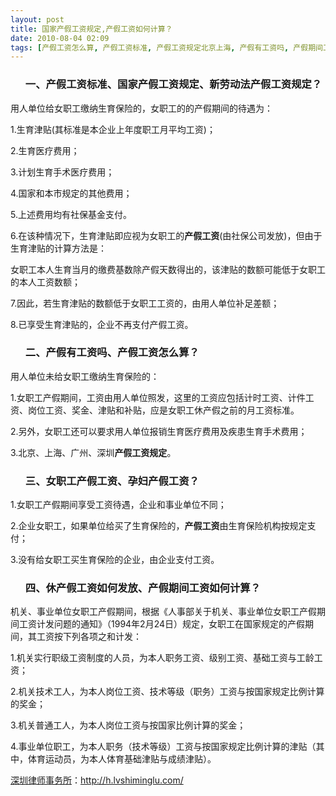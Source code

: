 ```yaml
---
layout: post
title: 国家产假工资规定,产假工资如何计算？
date: 2010-08-04 02:09
tags: [产假工资怎么算, 产假工资标准, 产假工资规定北京上海, 产假有工资吗, 产假期间工资如何计算, 休产假工资如何发放, 女职工产假工资, 孕妇产假工资, 工资, 广州深圳产假工资规定, 深圳离婚律师咨询]
---
```

<ol>
<h3>一、产假工资标准、国家产假工资规定、新劳动法产假工资规定？</h3>
</ol>
用人单位给女职工缴纳生育保险的，女职工的的产假期间的待遇为：

1.生育津贴(其标准是本企业上年度职工月平均工资)；

2.生育医疗费用；

3.计划生育手术医疗费用；

4.国家和本市规定的其他费用；

5.上述费用均有社保基金支付。

6.在该种情况下，生育津贴即应视为女职工的<strong>产假工资</strong>(由社保公司发放)，但由于生育津贴的计算方法是：

女职工本人生育当月的缴费基数除产假天数得出的，该津贴的数额可能低于女职工的本人工资数额；

7.因此，若生育津贴的数额低于女职工工资的，由用人单位补足差额；

8.已享受生育津贴的，企业不再支付产假工资。
<ol>
<h3>二、产假有工资吗、产假工资怎么算？</h3>
</ol>
用人单位未给女职工缴纳生育保险的：

1.女职工产假期间，工资由用人单位照发，这里的工资应包括计时工资、计件工资、岗位工资、奖金、津贴和补贴，应是女职工休产假之前的月工资标准。

2.另外，女职工还可以要求用人单位报销生育医疗费用及疾患生育手术费用；

3.北京、上海、广州、深圳<strong>产假工资规定</strong>。
<ol>
<h3>三、女职工产假工资、孕妇产假工资？</h3>
</ol>
1.女职工产假期间享受工资待遇，企业和事业单位不同；

2.企业女职工，如果单位给买了生育保险的，<strong>产假工资</strong>由生育保险机构按规定支付；

3.没有给女职工买生育保险的企业，由企业支付工资。
<ol>
<h3>四、休产假工资如何发放、产假期间工资如何计算？</h3>
</ol>
机关、事业单位女职工产假期间，根据《人事部关于机关、事业单位女职工产假期间工资计发问题的通知》（1994年2月24日）规定，女职工在国家规定的产假期间，其工资按下列各项之和计发：

1.机关实行职级工资制度的人员，为本人职务工资、级别工资、基础工资与工龄工资；

2.机关技术工人，为本人岗位工资、技术等级（职务）工资与按国家规定比例计算的奖金；

3.机关普通工人，为本人岗位工资与按国家比例计算的奖金；

4.事业单位职工，为本人职务（技术等级）工资与按国家规定比例计算的津贴（其中，体育运动员，为本人体育基础津贴与成绩津贴）。

<a href="http://h.lvshiminglu.com/">深圳律师事务所</a>：<a href="http://h.lvshiminglu.com/">http://h.lvshiminglu.com/</a>

